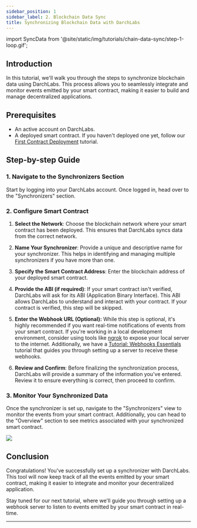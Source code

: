 ```yaml
---
sidebar_position: 1
sidebar_label: 2. Blockchain Data Sync
title: Synchronizing Blockchain Data with DarchLabs
---
```


import SyncData from '@site/static/img/tutorials/chain-data-sync/step-1-loop.gif';

## Introduction

In this tutorial, we'll walk you through the steps to synchronize blockchain data using DarchLabs. This process allows you to seamlessly integrate and monitor events emitted by your smart contract, making it easier to build and manage decentralized applications.

## Prerequisites

- An active account on DarchLabs.
- A deployed smart contract. If you haven't deployed one yet, follow our [First Contract Deployment](/docs/tutorials/first-smartcontract) tutorial.

## Step-by-step Guide

### 1. Navigate to the Synchronizers Section

Start by logging into your DarchLabs account. Once logged in, head over to the "Synchronizers" section.

### 2. Configure Smart Contract

1. **Select the Network**: Choose the blockchain network where your smart contract has been deployed. This ensures that DarchLabs syncs data from the correct network.
2. **Name Your Synchronizer**: Provide a unique and descriptive name for your synchronizer. This helps in identifying and managing multiple synchronizers if you have more than one.
3. **Specify the Smart Contract Address**: Enter the blockchain address of your deployed smart contract.
4. **Provide the ABI (if required)**: If your smart contract isn't verified, DarchLabs will ask for its ABI (Application Binary Interface). This ABI allows DarchLabs to understand and interact with your contract. If your contract is verified, this step will be skipped.
5. **Enter the Webhook URL (Optional):** While this step is optional, it's highly recommended if you want real-time notifications of events from your smart contract. If you're working in a local development environment, consider using tools like [ngrok](https://ngrok.com/) to expose your local server to the internet. Additionally, we have a [Tutorial: Webhooks Essentials](/docs/tutorials/webhooks-essentials) tutorial that guides you through setting up a server to receive these webhooks.

6. **Review and Confirm**: Before finalizing the synchronization process, DarchLabs will provide a summary of the information you've entered. Review it to ensure everything is correct, then proceed to confirm.

### 3. Monitor Your Synchronized Data

Once the synchronizer is set up, navigate to the "Synchronizers" view to monitor the events from your smart contract. Additionally, you can head to the "Overview" section to see metrics associated with your synchronized smart contract.

<div style={{ display: "flex", justifyContent: "center" }}>
  <img width={"80%"} src={SyncData} />
</div>

## Conclusion

Congratulations! You've successfully set up a synchronizer with DarchLabs. This tool will now keep track of all the events emitted by your smart contract, making it easier to integrate and monitor your decentralized application.

Stay tuned for our next tutorial, where we'll guide you through setting up a webhook server to listen to events emitted by your smart contract in real-time.

---
